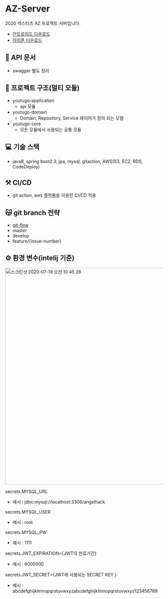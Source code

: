 # AZ-Server
2020 넥스터즈 AZ 프로젝트 서버입니다.
- [안드로이드 다운로드](https://play.google.com/store/apps/details?id=com.az.youtugo&hl=ko)
- [아이폰 다운로드](https://apps.apple.com/kr/app/%EC%95%84%EC%9E%AC%ED%8A%B8/id1527266145)

## 📄 API 문서
- swagger 별도 정리

## 📂 프로젝트 구조(멀티 모듈)
- youtugo-application
  - api 모듈
- youtugo-domain
  - Domain, Repository, Service 레이어가 정의 되는 모델
- youtugo-core
  - 모든 모듈에서 사용되는 공통 모듈

## 💻 기술 스택
- java8, spring boot2.3, jpa, mysql, gitaction, AWS(S3, EC2, RDS, CodeDeploy)

## ⚒ CI/CD
- git action, aws 플랫폼을 이용한 CI/CD 적용

  
## 😽 git branch 전략
- [git-flow](https://woowabros.github.io/experience/2017/10/30/baemin-mobile-git-branch-strategy.html)
- master
- develop
- feature/{issue-number}

## ⚙ 환경 변수(intelij 기준)
<img width="690" alt="스크린샷 2020-07-19 오전 10 45 28" src="https://user-images.githubusercontent.com/50758600/87865186-0e05ae80-c9ad-11ea-9552-61f85e054f07.png">

secrets.MYSQL_URL
- 예시 : jdbc:mysql://localhost:3306/angelhack

secrets.MYSQL_USER
- 예시 : root

secrets.MYSQL_PW
- 예시 : 1111

secrets.JWT_EXPIRATION={JWT의 만료기간}
- 예시 : 6000000

secrets.JWT_SECRET={JWT에 사용되는 SECRET KEY }
- 예시 : abcdefghijklmnopqrstuvwxyzabcdefghijklmnopqrstuvwxyz123456789


